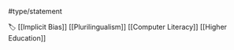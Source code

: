 #type/statement 

🏷 [[Implicit Bias]] [[Plurilingualism]] [[Computer Literacy]] [[Higher Education]]